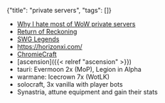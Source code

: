 {"title": "private servers", "tags": []}
* [Why I hate most of WoW private servers](https://github.com/FrancescoBorzi/why-I-hate-wow-private-servers/blob/master/ENGLISH.md)
* [Return of Reckoning](https://www.returnofreckoning.com/)
* [SWG Legends](https://swglegends.com/index.php)
* https://horizonxi.com/
* [ChromieCraft](https://www.chromiecraft.com/)
* [ascension]({{< relref "ascension" >}})
* tauri: Evermoon 2x (MoP), Legion in Alpha
* warmane: Icecrown 7x (WotLK)
* solocraft, 3x vanilla with player bots
* Synastria, attune equipment and gain their stats

